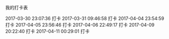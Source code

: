 我的打卡表


2017-03-30 23:07:36  打卡
2017-03-31 09:46:58  打卡
2017-04-04 23:54:59  打卡
2017-04-05 23:56:46  打卡
2017-04-06 22:49:17  打卡
2017-04-09 20:22:40  打卡
2017-04-11 00:29:01  打卡
